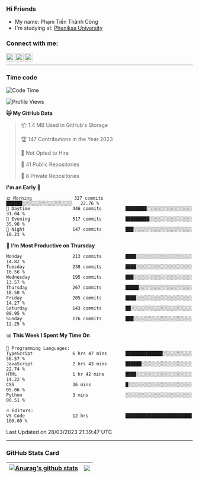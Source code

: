 ### Hi Friends

- My name: Phạm Tiến Thành Công
- I'm studying at: [Phenikaa University]


### Connect with me:
[<img align="left" alt="PhamTienThanhCong | Facebook" width="22px" src="https://upload.wikimedia.org/wikipedia/commons/thumb/1/16/Facebook-icon-1.png/640px-Facebook-icon-1.png" />][facebook]
[<img align="left" alt="PhamTienThanhCong | Zalo" width="22px" src="https://www.anphatpc.com.vn/template/anphat_2020v2/images/icon-zalo.jpg" />][zalo]
[<img align="left" alt="PhamTienThanhCong | LinkedIn" width="22px" src="https://cdn3.iconfinder.com/data/icons/inficons/512/linkedin.png" />][linkedin]

<br />

---

### Time code

<!--START_SECTION:waka-->
![Code Time](http://img.shields.io/badge/Code%20Time-956%20hrs%2033%20mins-blue)

![Profile Views](http://img.shields.io/badge/Profile%20Views-19-blue)

**🐱 My GitHub Data** 

> 📦 1.4 MB Used in GitHub's Storage 
 > 
> 🏆 147 Contributions in the Year 2023
 > 
> 🚫 Not Opted to Hire
 > 
> 📜 41 Public Repositories 
 > 
> 🔑 8 Private Repositories 
 > 
**I'm an Early 🐤** 

```text
🌞 Morning                327 commits         ██████░░░░░░░░░░░░░░░░░░░   22.76 % 
🌆 Daytime                446 commits         ████████░░░░░░░░░░░░░░░░░   31.04 % 
🌃 Evening                517 commits         █████████░░░░░░░░░░░░░░░░   35.98 % 
🌙 Night                  147 commits         ███░░░░░░░░░░░░░░░░░░░░░░   10.23 % 
```
📅 **I'm Most Productive on Thursday** 

```text
Monday                   213 commits         ████░░░░░░░░░░░░░░░░░░░░░   14.82 % 
Tuesday                  238 commits         ████░░░░░░░░░░░░░░░░░░░░░   16.56 % 
Wednesday                195 commits         ███░░░░░░░░░░░░░░░░░░░░░░   13.57 % 
Thursday                 267 commits         █████░░░░░░░░░░░░░░░░░░░░   18.58 % 
Friday                   205 commits         ████░░░░░░░░░░░░░░░░░░░░░   14.27 % 
Saturday                 143 commits         ██░░░░░░░░░░░░░░░░░░░░░░░   09.95 % 
Sunday                   176 commits         ███░░░░░░░░░░░░░░░░░░░░░░   12.25 % 
```


📊 **This Week I Spent My Time On** 

```text
💬 Programming Languages: 
TypeScript               6 hrs 47 mins       ██████████████░░░░░░░░░░░   56.57 % 
JavaScript               2 hrs 43 mins       ██████░░░░░░░░░░░░░░░░░░░   22.74 % 
HTML                     1 hr 42 mins        ████░░░░░░░░░░░░░░░░░░░░░   14.22 % 
CSS                      36 mins             █░░░░░░░░░░░░░░░░░░░░░░░░   05.06 % 
Python                   3 mins              ░░░░░░░░░░░░░░░░░░░░░░░░░   00.51 % 

🔥 Editors: 
VS Code                  12 hrs              █████████████████████████   100.00 % 
```


 Last Updated on 28/03/2023 21:39:47 UTC
<!--END_SECTION:waka-->

---

### GitHub Stats Card

| <a href="https://github.com/phamtienthanhcong"><img align="center" src="https://github-readme-stats.vercel.app/api?username=PhamTienThanhCong&show_icons=true&include_all_commits=true&theme=buefy&hide_border=true&theme=ocean_dark" alt="Anurag's github stats" /></a> | <a href="https://github.com/phamtienthanhcong"><img align="center" src="https://github-readme-stats.vercel.app/api/top-langs/?username=PhamTienThanhCong&layout=compact&theme=buefy&hide_border=true&theme=ocean_dark" /></a> |
| ------------- | ------------- |

[Phenikaa University]: https://phenikaa-uni.edu.vn/vi
[facebook]: https://www.facebook.com/phamtienthanhcong
[linkedin]: https://linkedin.com/in/phamtienthanhcong
[zalo]: https://zalo.me/0396396332
[tiktok]: https://www.tiktok.com/@phamtienthanhcong
[web]: https://github.com/PhamTienThanhCong/web_dev
[min project]: https://github.com/PhamTienThanhCong/Project-Of-Web
[c and cpp]: https://github.com/PhamTienThanhCong/Code_C_and_Cpro
[python]: https://github.com/PhamTienThanhCong/Python_beginer
